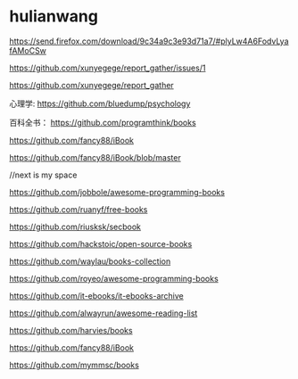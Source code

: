 # hulianwang
https://send.firefox.com/download/9c34a9c3e93d71a7/#plyLw4A6FodvLyafAMoCSw


https://github.com/xunyegege/report_gather/issues/1

https://github.com/xunyegege/report_gather

心理学:
https://github.com/bluedump/psychology

百科全书：
https://github.com/programthink/books


https://github.com/fancy88/iBook

https://github.com/fancy88/iBook/blob/master


//next is my space

https://github.com/jobbole/awesome-programming-books


https://github.com/ruanyf/free-books

https://github.com/riusksk/secbook

https://github.com/hackstoic/open-source-books

https://github.com/waylau/books-collection

https://github.com/royeo/awesome-programming-books


https://github.com/it-ebooks/it-ebooks-archive

https://github.com/alwayrun/awesome-reading-list


https://github.com/harvies/books

https://github.com/fancy88/iBook

https://github.com/mymmsc/books
